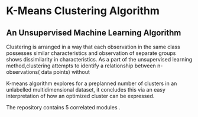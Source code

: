# K-Means Clustering Algorithm

## An Unsupervised Machine Learning Algorithm

Clustering is arranged in a way that each observation in the same class possesses similar characteristics and observation of separate groups shows dissimilarity in characteristics. As a part of the unsupervised learning method,clustering attempts to identify a relationship between n-observations( data points) without


K-means algorithm explores for a preplanned number of clusters in an unlabelled multidimensional dataset, it concludes this via an easy interpretation of how an optimized cluster can be expressed. 



The repository contains 5 correlated modules .

